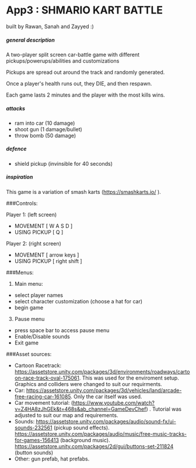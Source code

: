 # App3 : SHMARIO KART BATTLE

built by Rawan, Sanah and Zayyed :)



##### general description
A two-player split screen car-battle game with different pickups/powerups/abilities and customizations

Pickups are spread out around the track and randomly generated. 

Once a player's health runs out, they DIE, and then respawn.

Each game lasts 2 minutes and the player with the most kills wins.
##### attacks
- ram into car (10 damage)
- shoot gun (1 damage/bullet)
- throw bomb (50 damage)

##### defence
- shield pickup (invinsible for 40 seconds)

##### inspiration
This game is a variation of smash karts (https://smashkarts.io/ ). 

###Controls:

Player 1: (left screen)
  - MOVEMENT [ W A S D ]
  - USING PICKUP [ Q ]

Player 2: (right screen)
  - MOVEMENT [ arrow keys ]
  - USING PICKUP [ right shift ]

###Menus:

1. Main menu:
  - select player names
  - select character customization (choose a hat for car)
  - begin game

3. Pause menu
  - press space bar to access pause menu
  - Enable/Disable sounds
  - Exit game

###Asset sources:
 - Cartoon Racetrack: https://assetstore.unity.com/packages/3d/environments/roadways/cartoon-race-track-oval-175061. This was used for the enviroment setup. Graphics and colliders were changed to suit our requirments.
 - Car: https://assetstore.unity.com/packages/3d/vehicles/land/arcade-free-racing-car-161085. Only the car itself was used.
 - Car movement tutorial: (https://www.youtube.com/watch?v=Z4HA8zJhGEk&t=468s&ab_channel=GameDevChef) . Tutorial was adjusted to suit our map and requirements.
 - Sounds: https://assetstore.unity.com/packages/audio/sound-fx/ui-sounds-232561 (pickup sound effects). https://assetstore.unity.com/packages/audio/music/free-music-tracks-for-games-156413 (background music). https://assetstore.unity.com/packages/2d/gui/buttons-set-211824 (button sounds)
 - Other: gun prefab, hat prefabs.
